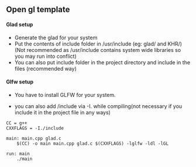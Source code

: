 ## Open gl template

#### Glad setup

- Generate the glad for your system
- Put the contents of include folder in /usr/include (eg: glad/ and KHR/) (Not recommended as /usr/include contains system wide libraries so you may run into conflict)
- You can also put include folder in the project directory and include in the files (recommended way)

#### Glfw setup

- You have to install GLFW for your system.

- you can also add /include via -I. while compiling(not necessary if you include it in the project file in any ways)

```make
CC = g++
CXXFLAGS = -I./include

main: main.cpp glad.c
	$(CC) -o main main.cpp glad.c $(CXXFLAGS) -lglfw -ldl -lGL

run: main
	./main

```
